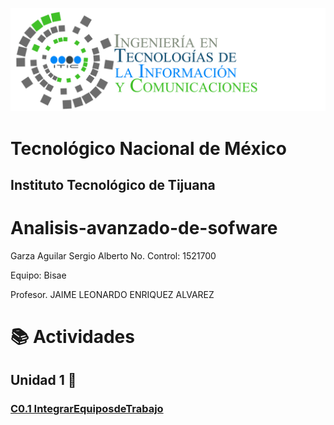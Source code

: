 ![](img/tics.png)
# Tecnológico Nacional de México
## Instituto Tecnológico de Tijuana

# Analisis-avanzado-de-sofware
 
 Garza Aguilar Sergio Alberto
 No. Control: 1521700
 
 Equipo: Bisae
 
Profesor. JAIME LEONARDO ENRIQUEZ ALVAREZ

# :books: Actividades

## Unidad 1 :open_file_folder:
### [C0.1 IntegrarEquiposdeTrabajo](https://github.com/SergioG93/Analisis-avanzado-de-sofware/blob/main/Blogs/C0.1_IntegrarEquiposdeTrabajo_Disae.pdf)
